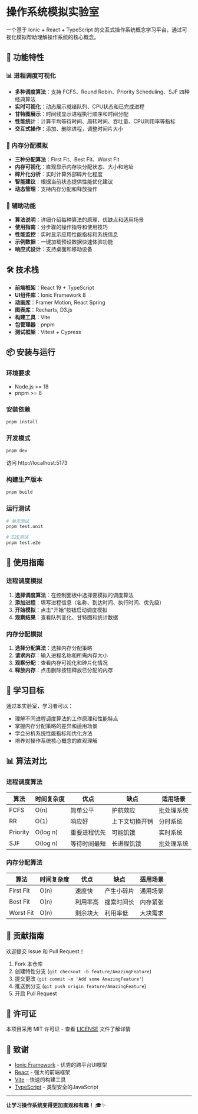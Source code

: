 
<!-- 语言切换 | [English Version](./README_EN.md) -->

# 操作系统模拟实验室

一个基于 Ionic + React + TypeScript 的交互式操作系统概念学习平台，通过可视化模拟帮助理解操作系统的核心概念。

## 🚀 功能特性

### 📊 进程调度可视化
- **多种调度算法**：支持 FCFS、Round Robin、Priority Scheduling、SJF 四种经典算法
- **实时可视化**：动态展示就绪队列、CPU状态和已完成进程
- **甘特图展示**：时间线显示进程执行顺序和时间分配
- **性能统计**：计算平均等待时间、周转时间、吞吐量、CPU利用率等指标
- **交互式操作**：添加、删除进程，调整时间片大小

### 💾 内存分配模拟
- **三种分配算法**：First Fit、Best Fit、Worst Fit
- **内存可视化**：直观显示内存块分配状态、大小和地址
- **碎片化分析**：实时计算外部碎片化程度
- **智能建议**：根据当前状态提供性能优化建议
- **动态管理**：支持内存分配和释放操作

### 🔧 辅助功能
- **算法说明**：详细介绍每种算法的原理、优缺点和适用场景
- **使用指南**：分步骤的操作指导和使用技巧
- **性能监控**：实时显示应用性能指标和系统信息
- **示例数据**：一键加载预设数据快速体验功能
- **响应式设计**：支持桌面和移动设备

## 🛠️ 技术栈

- **前端框架**：React 19 + TypeScript
- **UI组件库**：Ionic Framework 8
- **动画库**：Framer Motion, React Spring
- **图表库**：Recharts, D3.js
- **构建工具**：Vite
- **包管理器**：pnpm
- **测试框架**：Vitest + Cypress

## 📦 安装与运行

### 环境要求
- Node.js >= 18
- pnpm >= 8

### 安装依赖
```bash
pnpm install
```

### 开发模式
```bash
pnpm dev
```
访问 http://localhost:5173

### 构建生产版本
```bash
pnpm build
```

### 运行测试
```bash
# 单元测试
pnpm test.unit

# E2E测试
pnpm test.e2e
```

## 📖 使用指南

### 进程调度模拟
1. **选择调度算法**：在控制面板中选择要模拟的调度算法
2. **添加进程**：填写进程信息（名称、到达时间、执行时间、优先级）
3. **开始模拟**：点击"开始"按钮启动调度模拟
4. **观察结果**：查看队列变化、甘特图和统计数据

### 内存分配模拟
1. **选择分配算法**：选择内存分配策略
2. **请求内存**：输入进程名称和所需内存大小
3. **观察分配**：查看内存可视化和碎片化情况
4. **释放内存**：点击删除按钮释放已分配的内存

## 🎯 学习目标

通过本实验室，学习者可以：

- 理解不同进程调度算法的工作原理和性能特点
- 掌握内存分配策略的差异和适用场景
- 学会分析系统性能指标和优化方法
- 培养对操作系统核心概念的直观理解

## 📊 算法对比

### 进程调度算法
| 算法 | 时间复杂度 | 优点 | 缺点 | 适用场景 |
|------|------------|------|------|----------|
| FCFS | O(n) | 简单公平 | 护航效应 | 批处理系统 |
| RR | O(1) | 响应好 | 上下文切换开销 | 分时系统 |
| Priority | O(log n) | 重要进程优先 | 可能饥饿 | 实时系统 |
| SJF | O(log n) | 等待时间最短 | 长进程饥饿 | 批处理系统 |

### 内存分配算法
| 算法 | 时间复杂度 | 优点 | 缺点 | 适用场景 |
|------|------------|------|------|----------|
| First Fit | O(n) | 速度快 | 产生小碎片 | 通用场景 |
| Best Fit | O(n) | 利用率高 | 搜索时间长 | 内存紧张 |
| Worst Fit | O(n) | 剩余块大 | 利用率低 | 大块需求 |

## 🤝 贡献指南

欢迎提交 Issue 和 Pull Request！

1. Fork 本仓库
2. 创建特性分支 (`git checkout -b feature/AmazingFeature`)
3. 提交更改 (`git commit -m 'Add some AmazingFeature'`)
4. 推送到分支 (`git push origin feature/AmazingFeature`)
5. 开启 Pull Request

## 📄 许可证

本项目采用 MIT 许可证 - 查看 [LICENSE](LICENSE) 文件了解详情

## 🙏 致谢

- [Ionic Framework](https://ionicframework.com/) - 优秀的跨平台UI框架
- [React](https://reactjs.org/) - 强大的前端框架
- [Vite](https://vitejs.dev/) - 快速的构建工具
- [TypeScript](https://www.typescriptlang.org/) - 类型安全的JavaScript

---

**让学习操作系统变得更加直观和有趣！** 🎓✨
